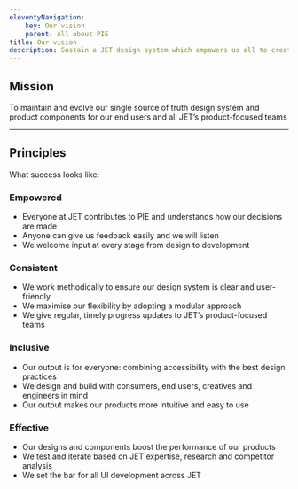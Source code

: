 ```yaml
---
eleventyNavigation:
    key: Our vision
    parent: All about PIE
title: Our vision
description: Sustain a JET design system which empowers us all to create consistent, effective and inclusive products for our users.
---
```


## Mission

To maintain and evolve our single source of truth design system and product components for our end users and all JET’s product-focused teams

---

## Principles

What success looks like:

### Empowered

- Everyone at JET contributes to PIE and understands how our decisions are made
- Anyone can give us feedback easily and we will listen
- We welcome input at every stage from design to development

### Consistent

- We work methodically to ensure our design system is clear and user-friendly
- We maximise our flexibility by adopting a modular approach
- We give regular, timely progress updates to JET’s product-focused teams

### Inclusive

- Our output is for everyone: combining accessibility with the best design practices
- We design and build with consumers, end users, creatives and engineers in mind
- Our output makes our products more intuitive and easy to use

### Effective

- Our designs and components boost the performance of our products
- We test and iterate based on JET expertise, research and competitor analysis
- We set the bar for all UI development across JET